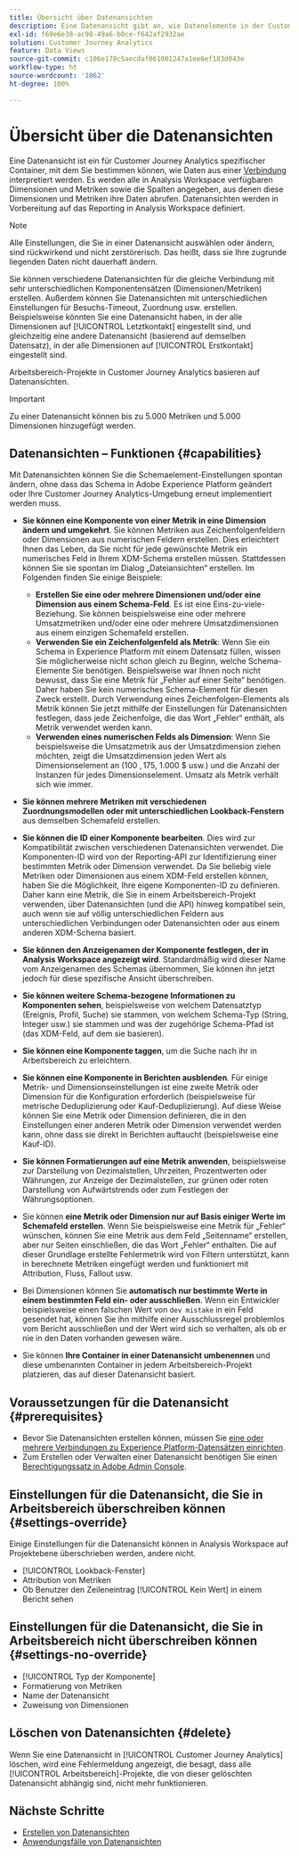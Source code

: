 ```yaml
---
title: Übersicht über Datenansichten
description: Eine Datenansicht gibt an, wie Datenelemente in der Customer Journey Analytics-Verbindung zu interpretieren sind, beispielsweise Metriken, Dimensionen, Sitzungen usw.
exl-id: f69e6e38-ac98-49a6-b0ce-f642af2932ae
solution: Customer Journey Analytics
feature: Data Views
source-git-commit: c106e178c5aecdaf061001247a1ee6ef183d043e
workflow-type: ht
source-wordcount: '1062'
ht-degree: 100%

---
```


# Übersicht über die Datenansichten

Eine Datenansicht ist ein für Customer Journey Analytics spezifischer Container, mit dem Sie bestimmen können, wie Daten aus einer [Verbindung](/help/connections/create-connection.md) interpretiert werden. Es werden alle in Analysis Workspace verfügbaren Dimensionen und Metriken sowie die Spalten angegeben, aus denen diese Dimensionen und Metriken ihre Daten abrufen. Datenansichten werden in Vorbereitung auf das Reporting in Analysis Workspace definiert.

>[!NOTE]
>
>Alle Einstellungen, die Sie in einer Datenansicht auswählen oder ändern, sind rückwirkend und nicht zerstörerisch. Das heißt, dass sie Ihre zugrunde liegenden Daten nicht dauerhaft ändern.

Sie können verschiedene Datenansichten für die gleiche Verbindung mit sehr unterschiedlichen Komponentensätzen (Dimensionen/Metriken) erstellen. Außerdem können Sie Datenansichten mit unterschiedlichen Einstellungen für Besuchs-Timeout, Zuordnung usw. erstellen. Beispielsweise könnten Sie eine Datenansicht haben, in der alle Dimensionen auf [!UICONTROL Letztkontakt] eingestellt sind, und gleichzeitig eine andere Datenansicht (basierend auf demselben Datensatz), in der alle Dimensionen auf [!UICONTROL Erstkontakt] eingestellt sind.

Arbeitsbereich-Projekte in Customer Journey Analytics basieren auf Datenansichten.

>[!IMPORTANT]
>
>Zu einer Datenansicht können bis zu 5.000 Metriken und 5.000 Dimensionen hinzugefügt werden.

## Datenansichten – Funktionen {#capabilities}

Mit Datenansichten können Sie die Schemaelement-Einstellungen spontan ändern, ohne dass das Schema in Adobe Experience Platform geändert oder Ihre Customer Journey Analytics-Umgebung erneut implementiert werden muss.

* **Sie können eine Komponente von einer Metrik in eine Dimension ändern und umgekehrt**. Sie können Metriken aus Zeichenfolgenfeldern oder Dimensionen aus numerischen Feldern erstellen. Dies erleichtert Ihnen das Leben, da Sie nicht für jede gewünschte Metrik ein numerisches Feld in Ihrem XDM-Schema erstellen müssen. Stattdessen können Sie sie spontan im Dialog „Dateiansichten“ erstellen. Im Folgenden finden Sie einige Beispiele:
   * **Erstellen Sie eine oder mehrere Dimensionen und/oder eine Dimension aus einem Schema-Feld**. Es ist eine Eins-zu-viele-Beziehung. Sie können beispielsweise eine oder mehrere Umsatzmetriken und/oder eine oder mehrere Umsatzdimensionen aus einem einzigen Schemafeld erstellen.
   * **Verwenden Sie ein Zeichenfolgenfeld als Metrik**: Wenn Sie ein Schema in Experience Platform mit einem Datensatz füllen, wissen Sie möglicherweise nicht schon gleich zu Beginn, welche Schema-Elemente Sie benötigen. Beispielsweise war Ihnen noch nicht bewusst, dass Sie eine Metrik für „Fehler auf einer Seite“ benötigen. Daher haben Sie kein numerisches Schema-Element für diesen Zweck erstellt. Durch Verwendung eines Zeichenfolgen-Elements als Metrik können Sie jetzt mithilfe der Einstellungen für Datenansichten festlegen, dass jede Zeichenfolge, die das Wort „Fehler“ enthält, als Metrik verwendet werden kann.
   * **Verwenden eines numerischen Felds als Dimension**: Wenn Sie beispielsweise die Umsatzmetrik aus der Umsatzdimension ziehen möchten, zeigt die Umsatzdimension jeden Wert als Dimensionselement an (100 $, 175 $, 1.000 $ usw.) und die Anzahl der Instanzen für jedes Dimensionselement. Umsatz als Metrik verhält sich wie immer.

* **Sie können mehrere Metriken mit verschiedenen Zuordnungsmodellen oder mit unterschiedlichen Lookback-Fenstern** aus demselben Schemafeld erstellen.

* **Sie können die ID einer Komponente bearbeiten**. Dies wird zur Kompatibilität zwischen verschiedenen Datenansichten verwendet. Die Komponenten-ID wird von der Reporting-API zur Identifizierung einer bestimmten Metrik oder Dimension verwendet. Da Sie beliebig viele Metriken oder Dimensionen aus einem XDM-Feld erstellen können, haben Sie die Möglichkeit, Ihre eigene Komponenten-ID zu definieren. Daher kann eine Metrik, die Sie in einem Arbeitsbereich-Projekt verwenden, über Datenansichten (und die API) hinweg kompatibel sein, auch wenn sie auf völlig unterschiedlichen Feldern aus unterschiedlichen Verbindungen oder Datenansichten oder aus einem anderen XDM-Schema basiert.

* **Sie können den Anzeigenamen der Komponente festlegen, der in Analysis Workspace angezeigt wird**. Standardmäßig wird dieser Name vom Anzeigenamen des Schemas übernommen, Sie können ihn jetzt jedoch für diese spezifische Ansicht überschreiben.

* **Sie können weitere Schema-bezogene Informationen zu Komponenten sehen**, beispielsweise von welchem Datensatztyp (Ereignis, Profil, Suche) sie stammen, von welchem Schema-Typ (String, Integer usw.) sie stammen und was der zugehörige Schema-Pfad ist (das XDM-Feld, auf dem sie basieren).

* **Sie können eine Komponente taggen**, um die Suche nach ihr in Arbeitsbereich zu erleichtern.

* **Sie können eine Komponente in Berichten ausblenden**. Für einige Metrik- und Dimensionseinstellungen ist eine zweite Metrik oder Dimension für die Konfiguration erforderlich (beispielsweise für metrische Deduplizierung oder Kauf-Deduplizierung). Auf diese Weise können Sie eine Metrik oder Dimension definieren, die in den Einstellungen einer anderen Metrik oder Dimension verwendet werden kann, ohne dass sie direkt in Berichten auftaucht (beispielsweise eine Kauf-ID).

* **Sie können Formatierungen auf eine Metrik anwenden**, beispielsweise zur Darstellung von Dezimalstellen, Uhrzeiten, Prozentwerten oder Währungen, zur Anzeige der Dezimalstellen, zur grünen oder roten Darstellung von Aufwärtstrends oder zum Festlegen der Währungsoptionen.

* Sie können **eine Metrik oder Dimension nur auf Basis einiger Werte im Schemafeld erstellen**. Wenn Sie beispielsweise eine Metrik für „Fehler“ wünschen, können Sie eine Metrik aus dem Feld „Seitenname“ erstellen, aber nur Seiten einschließen, die das Wort „Fehler“ enthalten. Die auf dieser Grundlage erstellte Fehlermetrik wird von Filtern unterstützt, kann in berechnete Metriken eingefügt werden und funktioniert mit Attribution, Fluss, Fallout usw.

* Bei Dimensionen können Sie **automatisch nur bestimmte Werte in einem bestimmten Feld ein- oder ausschließen**. Wenn ein Entwickler beispielsweise einen falschen Wert von `dev mistake` in ein Feld gesendet hat, können Sie ihn mithilfe einer Ausschlussregel problemlos vom Bericht ausschließen und der Wert wird sich so verhalten, als ob er nie in den Daten vorhanden gewesen wäre.

* Sie können **Ihre Container in einer Datenansicht umbenennen** und diese umbenannten Container in jedem Arbeitsbereich-Projekt platzieren, das auf dieser Datenansicht basiert.

## Voraussetzungen für die Datenansicht {#prerequisites}

* Bevor Sie Datenansichten erstellen können, müssen Sie [eine oder mehrere Verbindungen zu Experience Platform-Datensätzen einrichten](/help/connections/create-connection.md).
* Zum Erstellen oder Verwalten einer Datenansicht benötigen Sie einen [Berechtigungssatz in Adobe Admin Console](https://experienceleague.adobe.com/docs/analytics-platform/using/cja-overview/cja-overview.html?lang=de#admin-access-permissions).

## Einstellungen für die Datenansicht, die Sie in Arbeitsbereich überschreiben können {#settings-override}

Einige Einstellungen für die Datenansicht können in Analysis Workspace auf Projektebene überschrieben werden, andere nicht.

* [!UICONTROL Lookback-Fenster]
* Attribution von Metriken
* Ob Benutzer den Zeileneintrag [!UICONTROL Kein Wert] in einem Bericht sehen

## Einstellungen für die Datenansicht, die Sie in Arbeitsbereich nicht überschreiben können {#settings-no-override}

* [!UICONTROL Typ der Komponente]
* Formatierung von Metriken
* Name der Datenansicht
* Zuweisung von Dimensionen

## Löschen von Datenansichten {#delete}

Wenn Sie eine Datenansicht in [!UICONTROL Customer Journey Analytics] löschen, wird eine Fehlermeldung angezeigt, die besagt, dass alle [!UICONTROL Arbeitsbereich]-Projekte, die von dieser gelöschten Datenansicht abhängig sind, nicht mehr funktionieren.

## Nächste Schritte

* [Erstellen von Datenansichten](/help/data-views/create-dataview.md)
* [Anwendungsfälle von Datenansichten](/help/use-cases/data-views/data-views-usecases.md)
